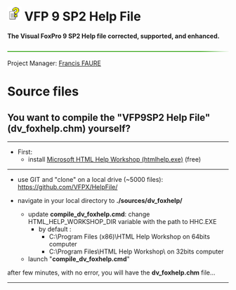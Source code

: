 # ![](images/microsoft-html-help32.png) VFP 9 SP2 Help File
**The Visual FoxPro 9 SP2 Help file corrected, supported, and enhanced.**

![](images/hr-g.png)

Project Manager: [Francis FAURE](https://github.com/FrancisFaure)


# Source files

## You want to compile the "VFP9SP2 Help File" (dv_foxhelp.chm) **yourself**?

----------

* First: 
	- install [Microsoft HTML Help Workshop (htmlhelp.exe)](https://www.microsoft.com/en-us/download/details.aspx?id=21138) (free)

----------

* use GIT and "clone" on a local drive (~5000 files): https://github.com/VFPX/HelpFile/

* navigate in your local directory to **./sources/dv_foxhelp/**
	- update **compile_dv_foxhelp.cmd**: change HTML_HELP_WORKSHOP_DIR variable with the path to HHC.EXE 
		* by default : 
			- C:\Program Files (x86)\HTML Help Workshop on 64bits computer
			- C:\Program Files\HTML Help Workshop\ on 32bits computer
	- launch "**compile_dv_foxhelp.cmd**"

after few minutes, with no error, you will have the **dv_foxhelp.chm** file...

----------
